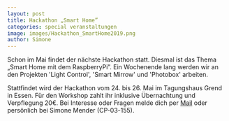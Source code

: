 ```yaml
---
layout: post
title: Hackathon „Smart Home”
categories: special veranstaltungen
image: images/Hackathon_SmartHome2019.png
author: Simone
---
```


Schon im Mai findet der nächste Hackathon statt. Diesmal ist das Thema „Smart Home mit dem RaspberryPi”. 
Ein Wochenende lang werden wir an den Projekten 'Light Control', 'Smart Mirrow' und 'Photobox' arbeiten.

Stattfindet wird der Hackathon vom 24. bis 26. Mai im Tagungshaus Grend in Essen. 
Für den Workshop zahlt ihr inklusive Übernachtung und Verpflegung 20€.
Bei Interesse oder Fragen melde dich per [Mail](mailto:workshop@pep-dortmund.org) oder persönlich bei Simone Mender (CP-03-155).

	

